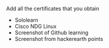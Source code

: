 Add all the certificates that you obtain

* Sololearn
* Cisco NDG Linux
* Screenshot of Github learning
* Screenshot from hackerearth points
